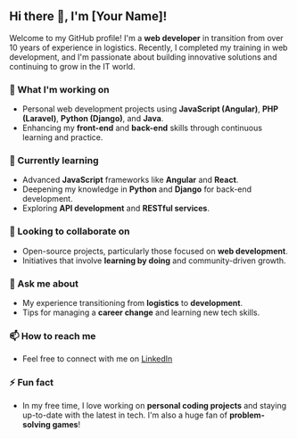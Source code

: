 ## Hi there 👋, I'm [Your Name]!

Welcome to my GitHub profile! I'm a **web developer** in transition from over 10 years of experience in logistics. Recently, I completed my training in web development, and I'm passionate about building innovative solutions and continuing to grow in the IT world.

### 🔭 What I'm working on
- Personal web development projects using **JavaScript (Angular)**, **PHP (Laravel)**, **Python (Django)**, and **Java**.
- Enhancing my **front-end** and **back-end** skills through continuous learning and practice.

### 🌱 Currently learning
- Advanced **JavaScript** frameworks like **Angular** and **React**.
- Deepening my knowledge in **Python** and **Django** for back-end development.
- Exploring **API development** and **RESTful services**.

### 👯 Looking to collaborate on
- Open-source projects, particularly those focused on **web development**.
- Initiatives that involve **learning by doing** and community-driven growth.

### 💬 Ask me about
- My experience transitioning from **logistics** to **development**.
- Tips for managing a **career change** and learning new tech skills.

### 📫 How to reach me
- Feel free to connect with me on [LinkedIn](https://linkedin.com/in/aortiz80) 

### ⚡ Fun fact
- In my free time, I love working on **personal coding projects** and staying up-to-date with the latest in tech. I'm also a huge fan of **problem-solving games**!
